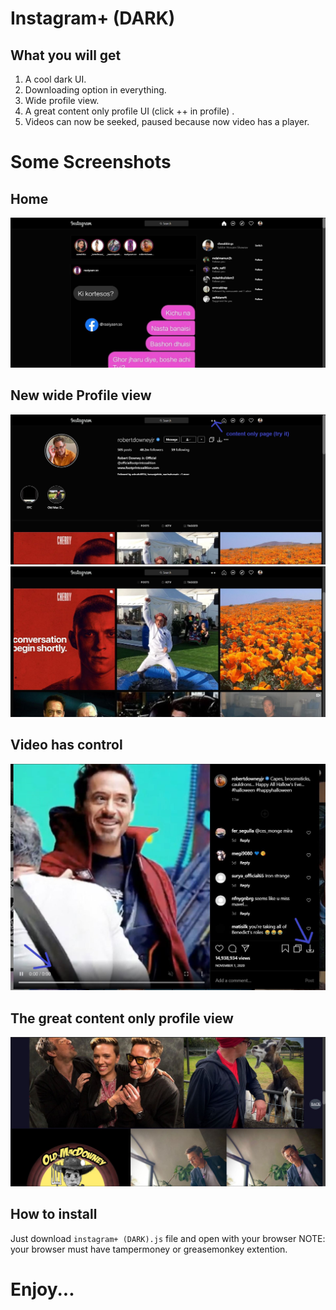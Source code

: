 # Instagram+ (DARK)
## What you will get
1. A cool dark UI.
2. Downloading option in everything.
3. Wide profile view.
4. A great content only profile UI (click ++ in profile) .
5. Videos can now be seeked, paused because now video has a player.

# Some Screenshots
## Home
![downloads](./readme/home.JPG)  
## New wide Profile view
![downloads](./readme/profile.JPG)   
![downloads](./readme/wide.JPG)  
## Video has control
![downloads](./readme/player.JPG)
## The great content only profile view
![downloads](./readme/scrollbar.JPG)  


## How to install
Just download `instagram+ (DARK).js` file and open with your browser
NOTE: your browser must have tampermoney or greasemonkey extention.

# Enjoy...
